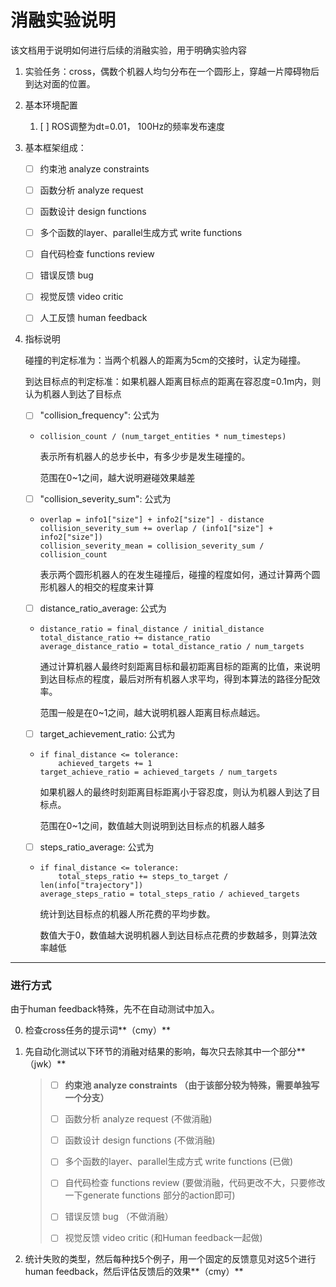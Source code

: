 # 消融实验说明

该文档用于说明如何进行后续的消融实验，用于明确实验内容

1. 实验任务：cross，偶数个机器人均匀分布在一个圆形上，穿越一片障碍物后到达对面的位置。

2. 基本环境配置

   1. [ ] ROS调整为dt=0.01， 100Hz的频率发布速度

3. 基本框架组成：

   - [ ] 约束池 analyze constraints
   - [ ] 函数分析 analyze request
   - [ ] 函数设计 design functions

   - [ ] 多个函数的layer、parallel生成方式 write functions

   - [ ] 自代码检查 functions review
   - [ ] 错误反馈 bug

   - [ ] 视觉反馈 video critic

   - [ ] 人工反馈 human feedback

4. 指标说明

   碰撞的判定标准为：当两个机器人的距离为5cm的交接时，认定为碰撞。

   到达目标点的判定标准：如果机器人距离目标点的距离在容忍度=0.1m内，则认为机器人到达了目标点

   - [ ] "collision_frequency": 公式为

   - ```
     collision_count / (num_target_entities * num_timesteps)
     ```

     表示所有机器人的总步长中，有多少步是发生碰撞的。

     范围在0~1之间，越大说明避碰效果越差

   - [ ] "collision_severity_sum": 公式为

   - ```
     overlap = info1["size"] + info2["size"] - distance
     collision_severity_sum += overlap / (info1["size"] + info2["size"])
     collision_severity_mean = collision_severity_sum / collision_count
     ```

     表示两个圆形机器人的在发生碰撞后，碰撞的程度如何，通过计算两个圆形机器人的相交的程度来计算

   - [ ] distance_ratio_average: 公式为

   - ```
     distance_ratio = final_distance / initial_distance
     total_distance_ratio += distance_ratio
     average_distance_ratio = total_distance_ratio / num_targets
     ```

     通过计算机器人最终时刻距离目标和最初距离目标的距离的比值，来说明到达目标点的程度，最后对所有机器人求平均，得到本算法的路径分配效率。

     范围一般是在0~1之间，越大说明机器人距离目标点越远。

   - [ ] target_achievement_ratio: 公式为

   - ```
     if final_distance <= tolerance:
         achieved_targets += 1
     target_achieve_ratio = achieved_targets / num_targets
     ```

     如果机器人的最终时刻距离目标距离小于容忍度，则认为机器人到达了目标点。

     范围在0~1之间，数值越大则说明到达目标点的机器人越多

   - [ ] steps_ratio_average: 公式为

   - ```
     if final_distance <= tolerance:
         total_steps_ratio += steps_to_target / len(info["trajectory"])
     average_steps_ratio = total_steps_ratio / achieved_targets
     ```

     统计到达目标点的机器人所花费的平均步数。

     数值大于0，数值越大说明机器人到达目标点花费的步数越多，则算法效率越低

***

### 进行方式

由于human feedback特殊，先不在自动测试中加入。

0. 检查cross任务的提示词**（cmy）**

1. 先自动化测试以下环节的消融对结果的影响，每次只去除其中一个部分**（jwk）**

   > - [ ] **约束池 analyze constraints （由于该部分较为特殊，需要单独写一个分支）**
   > - [ ] 函数分析 analyze request (不做消融)
   > - [ ] 函数设计 design functions (不做消融)
   >
   > - [ ] 多个函数的layer、parallel生成方式 write functions (已做)
   >
   > - [ ] 自代码检查 functions review (要做消融，代码更改不大，只要修改一下generate functions 部分的action即可)
   > - [ ] 错误反馈 bug （不做消融）
   >
   > - [ ] 视觉反馈 video critic (和Human feedback一起做)

2. 统计失败的类型，然后每种找5个例子，用一个固定的反馈意见对这5个进行human feedback，然后评估反馈后的效果**（cmy）**
